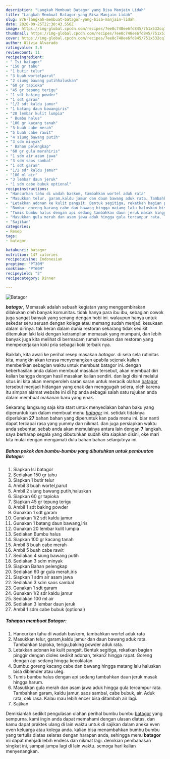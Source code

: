 ```yaml
---
description: "Langkah Membuat Batagor yang Bisa Manjain Lidah"
title: "Langkah Membuat Batagor yang Bisa Manjain Lidah"
slug: 876-langkah-membuat-batagor-yang-bisa-manjain-lidah
date: 2020-09-25T22:30:43.556Z
image: https://img-global.cpcdn.com/recipes/7ee8c748ee6fd845/751x532cq70/batagor-foto-resep-utama.jpg
thumbnail: https://img-global.cpcdn.com/recipes/7ee8c748ee6fd845/751x532cq70/batagor-foto-resep-utama.jpg
cover: https://img-global.cpcdn.com/recipes/7ee8c748ee6fd845/751x532cq70/batagor-foto-resep-utama.jpg
author: Olivia Alvarado
ratingvalue: 3.8
reviewcount: 11
recipeingredient:
- " Isi batagor"
- "150 gr tahu"
- "1 butir telur"
- "3 buah wortelparut"
- "2 siung bawang putihhaluskan"
- "60 gr tapioka"
- "45 gr tepung terigu"
- "1 sdt baking powder"
- "1 sdt garam"
- "1/2 sdt kaldu jamur"
- "1 batang daun bawangiris"
- "20 lembar kulit lumpia"
- " Bumbu halus"
- "100 gr kacang tanah"
- "3 buah cabe merah"
- "5 buah cabe rawit"
- "4 siung bawang putih"
- "3 sdm minyak"
- " Bahan pelengkap"
- "60 gr gula merahiris"
- "1 sdm air asam jawa"
- "3 sdm saos sambal"
- "1 sdt garam"
- "1/2 sdr kaldu jamur"
- "100 ml air"
- "3 lembar daun jeruk"
- "1 sdm cabe bubuk optional"
recipeinstructions:
- "Hancurkan tahu di wadah baskom, tambahkan wortel aduk rata"
- "Masukkan telur, garam,kaldu jamur dan daun bawang aduk rata. Tambahkan tapioka, terigu,baking powder aduk rata."
- "Letakkan adonan ke kulit pangsit. Bentuk segitiga, rekatkan bagian pinggir dengan dioles sedikit adonan, tekan2 hingga rapat. Goreng dengan api sedang hingga kecoklatan"
- "Bumbu: goreng kacang cabe dan bawang hingga matang lalu haluskan bisa diblender atau uleg."
- "Tumis bumbu halus dengan api sedang tambahkan daun jeruk masak hingga harum."
- "Masukkan gula merah dan asam jawa aduk hingga gula tercampur rata. Tambahkan garam, kaldu jamur, saos sambal, cabe bubuk, air. Aduk rata, cek rasa. Kalau mau lebih encer bisa ditambah air lagi."
- "Sajikan"
categories:
- Resep
tags:
- batagor

katakunci: batagor 
nutrition: 147 calories
recipecuisine: Indonesian
preptime: "PT30M"
cooktime: "PT60M"
recipeyield: "2"
recipecategory: Dinner

---
```



![Batagor](https://img-global.cpcdn.com/recipes/7ee8c748ee6fd845/751x532cq70/batagor-foto-resep-utama.jpg)

<b><i>batagor</i></b>, Memasak adalah sebuah kegiatan yang menggembirakan dilakukan oleh banyak komunitas. tidak hanya para ibu ibu, sebagian cowok juga sangat banyak yang senang dengan hobi ini. walaupun hanya untuk sekedar seru seruan dengan kolega atau memang sudah menjadi kesukaan dalam dirinya. tak heran dalam dunia restoran sekarang tidak sedikit ditemukan laki laki dengan ketrampilan memasak yang mumpuni, dan lebih banyak juga kita melihat di bermacam rumah makan dan restoran yang mempekerjakan koki pria sebagai koki terbaik nya.



Baiklah, kita awali ke perihal resep masakan <i>batagor</i>. di sela sela rutinitas kita, mungkin akan terasa menyenangkan apabila sejenak kalian memberikan sebagian waktu untuk membuat batagor ini. dengan keberhasilan anda dalam membuat masakan tersebut, akan membuat diri kalian bangga dengan hasil masakan kalian sendiri. dan lagi disini melalui situs ini kita akan memperoleh saran saran untuk meracik olahan <u>batagor</u> tersebut menjadi hidangan yang enak dan menggugah selera, oleh karena itu simpan alamat website ini di hp anda sebagai salah satu rujukan anda dalam membuat makanan baru yang enak.


Sekarang langsung saja kita start untuk menyediakan bahan baku yang diperuntuk kan dalam membuat menu <u><i>batagor</i></u> ini. setidak tidaknya diperlukan <b>27</b> bahan bahan yang diperuntuk kan pada menu ini. biar nanti dapat tercapai rasa yang yummy dan nikmat. dan juga persiapkan waktu anda sebentar, sebab anda akan memulainya antara lain dengan <b>7</b> langkah. saya berharap segala yang dibutuhkan sudah kita siapkan disini, oke mari kita mulai dengan mengamati dulu bahan bahan selanjutnya ini.

<!--inarticleads1-->

##### Bahan pokok dan bumbu-bumbu yang dibutuhkan untuk pembuatan Batagor:

1. Siapkan  Isi batagor
1. Sediakan 150 gr tahu
1. Siapkan 1 butir telur
1. Ambil 3 buah wortel,parut
1. Ambil 2 siung bawang putih,haluskan
1. Siapkan 60 gr tapioka
1. Siapkan 45 gr tepung terigu
1. Ambil 1 sdt baking powder
1. Gunakan 1 sdt garam
1. Gunakan 1/2 sdt kaldu jamur
1. Gunakan 1 batang daun bawang,iris
1. Gunakan 20 lembar kulit lumpia
1. Sediakan  Bumbu halus
1. Siapkan 100 gr kacang tanah
1. Ambil 3 buah cabe merah
1. Ambil 5 buah cabe rawit
1. Sediakan 4 siung bawang putih
1. Sediakan 3 sdm minyak
1. Siapkan  Bahan pelengkap
1. Sediakan 60 gr gula merah,iris
1. Siapkan 1 sdm air asam jawa
1. Sediakan 3 sdm saos sambal
1. Gunakan 1 sdt garam
1. Gunakan 1/2 sdr kaldu jamur
1. Sediakan 100 ml air
1. Sediakan 3 lembar daun jeruk
1. Ambil 1 sdm cabe bubuk (optional)




<!--inarticleads2-->

##### Tahapan membuat Batagor:

1. Hancurkan tahu di wadah baskom, tambahkan wortel aduk rata
1. Masukkan telur, garam,kaldu jamur dan daun bawang aduk rata. Tambahkan tapioka, terigu,baking powder aduk rata.
1. Letakkan adonan ke kulit pangsit. Bentuk segitiga, rekatkan bagian pinggir dengan dioles sedikit adonan, tekan2 hingga rapat. Goreng dengan api sedang hingga kecoklatan
1. Bumbu: goreng kacang cabe dan bawang hingga matang lalu haluskan bisa diblender atau uleg.
1. Tumis bumbu halus dengan api sedang tambahkan daun jeruk masak hingga harum.
1. Masukkan gula merah dan asam jawa aduk hingga gula tercampur rata. Tambahkan garam, kaldu jamur, saos sambal, cabe bubuk, air. Aduk rata, cek rasa. Kalau mau lebih encer bisa ditambah air lagi.
1. Sajikan




Demikianlah sedikit pengulasan olahan perihal bumbu bumbu <u>batagor</u> yang sempurna. kami ingin anda dapat memahami dengan ulasan diatas, dan kamu dapat praktek ulang di lain waktu untuk di sajikan dalam aneka even even keluarga atau kolega anda. kalian bisa menambahkan bumbu bumbu yang tertulis diatas selaras dengan harapan anda, sehingga menu <b>batagor</b> ini dapat menjadi lebih endess dan nikmat lagi. demikian pembahasan singkat ini, sampai jumpa lagi di lain waktu. semoga hari kalian menyenangkan.
